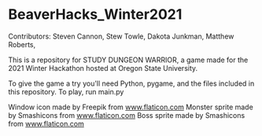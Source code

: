 # BeaverHacks_Winter2021

Contributors:
Steven Cannon,
Stew Towle,
Dakota Junkman,
Matthew Roberts,

This is a repository for STUDY DUNGEON WARRIOR, a game made for the 2021 Winter Hackathon hosted at Oregon State University.

To give the game a try you'll need Python, pygame, and the files included in this repository. To play, run main.py



Window icon made by Freepik from www.flaticon.com
Monster sprite made by Smashicons from www.flaticon.com
Boss sprite made by Smashicons from www.flaticon.com

